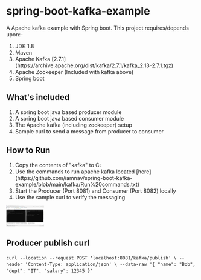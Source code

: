# spring-boot-kafka-example
A Apache kafka example with Spring boot. This project requires/depends upon:-
<ol>
  <li>JDK 1.8</li>
  <li>Maven</li>
  <li>Apache Kafka [2.7.1](https://archive.apache.org/dist/kafka/2.7.1/kafka_2.13-2.7.1.tgz) </li>
  <li>Apache Zookeeper (Included with kafka above)</li>
  <li>Spring boot</li>
</ol>



## What's included
<ol>
  <li>A spring boot java based producer module</li>
  <li>A spring boot java based consumer module</li>
  <li>The Apache kafka (including zookeeper) setup</li>
  <li>Sample curl to send a message from producer to consumer</li>
</ol>


## How to Run
<ol>
  <li>Copy the contents of "kafka" to C:</li>
  <li>Use the commands to run apache kafka located [here](https://github.com/iamnav/spring-boot-kafka-example/blob/main/kafka/Run%20commands.txt) </li>
  <li>Start the Producer (Port 8081) and Consumer (Port 8082) locally</li>
  <li>Use the sample curl to verify the messaging</li>
</ol>


<img src="https://github.com/iamnav/spring-boot-kafka-example/blob/main/Kafka%20Producer-Consumer.PNG" width="100">


## Producer publish curl
`curl --location --request POST 'localhost:8081/kafka/publish' \
--header 'Content-Type: application/json' \
--data-raw '{
    "name": "Bob",
    "dept": "IT",
    "salary": 12345
}'`
